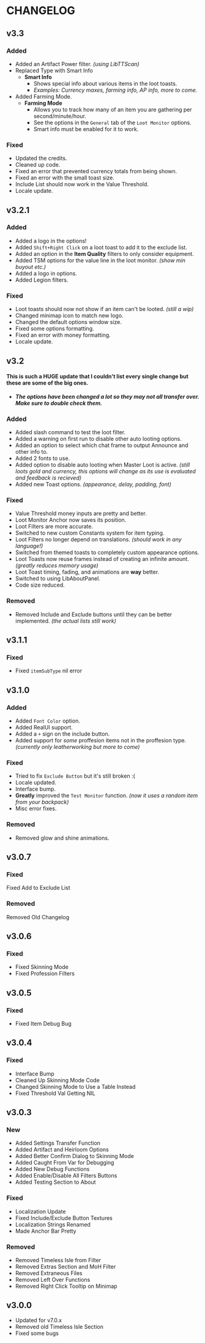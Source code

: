 # CHANGELOG
## v3.3
### Added
* Added an Artifact Power filter. *(using LibTTScan)*
* Replaced Type with Smart Info
    * **Smart Info**
        * Shows special info about various items in the loot toasts.
        * *Examples: Currency maxes, farming info, AP info, more to come.*
* Added Farming Mode.
    * **Farming Mode**
        * Allows you to track how many of an item you are gathering per second/minute/hour.
        * See the options in the `General` tab of the `Loot Monitor` options.
        * Smart info must be enabled for it to work.
### Fixed
* Updated the credits.
* Cleaned up code.
* Fixed an error that prevented currency totals from being shown.
* Fixed an error with the small toast size.
* Include List should now work in the Value Threshold.
* Locale update.

## v3.2.1
### Added
* Added a logo in the options!
* Added `Shift+Right Click` on a loot toast to add it to the exclude list.
* Added an option in the **Item Quality** filters to only consider equipment.
* Added TSM options for the value line in the loot monitor. *(show min buyout etc.)*
* Added a logo in options.
* Added Legion filters.
### Fixed
* Loot toasts should now not show if an item can't be looted. *(still a wip)*
* Changed minimap icon to match new logo.
* Changed the default options window size.
* Fixed some options formatting.
* Fixed an error with money formatting.
* Locale update.

## v3.2
#### This is such a HUGE update that I couldn't list every single change but these are some of the big ones.
* ***The options have been changed a lot so they may not all transfer over. Make sure to double check them.***
### Added
* Added slash command to test the loot filter.
* Added a warning on first run to disable other auto looting options.
* Added an option to select which chat frame to output Announce and other info to.
* Added 2 fonts to use.
* Added option to disable auto looting when Master Loot is active. *(still loots gold and currency, this options will change as its use is evaluated and feedback is recieved)*
* Added new Toast options. *(appearance, delay, padding, font)*
### Fixed
* Value Threshold money inputs are pretty and better.
* Loot Monitor Anchor now saves its position.
* Loot Filters are more accurate.
* Switched to new custom Constants system for item typing.
* Loot Filters no longer depend on translations. *(should work in any language!)*
* Switched from themed toasts to completely custom appearance options.
* Loot Toasts now reuse frames instead of creating an infinite amount. *(greatly reduces memory usage)*
* Loot Toast timing, fading, and animations are **way** better.
* Switched to using LibAboutPanel.
* Code size reduced.
### Removed
* Removed Include and Exclude buttons until they can be better implemented. *(the actual lists still work)*

## v3.1.1
### Fixed
* Fixed `itemSubType` nil error

## v3.1.0
### Added
* Added `Font Color` option.
* Added RealUI support.
* Added a `+` sign on the include button.
* Added support for *some* proffesion items not in the proffesion type. *(currently only leatherworking but more to come)*

### Fixed
* Tried to fix `Exclude Button` but it's still broken :(
* Locale updated.
* Interface bump.
* **Greatly** improved the `Test Monitor` function. *(now it uses a random item from your backpack)*
* Misc error fixes.

### Removed
* Removed glow and shine animations.


## v3.0.7
### Fixed
Fixed Add to Exclude List

### Removed
Removed Old Changelog


## v3.0.6
### Fixed
* Fixed Skinning Mode
* Fixed Profession Filters


## v3.0.5
### Fixed
* Fixed Item Debug Bug


## v3.0.4
### Fixed
* Interface Bump
* Cleaned Up Skinning Mode Code
* Changed Skinning Mode to Use a Table Instead
* Fixed Threshold Val Getting NIL


## v3.0.3
### New
* Added Settings Transfer Function
* Added Artifact and Heirloom Options
* Added Better Confirm Dialog to Skinning Mode
* Added Caught From Var for Debugging
* Added New Debug Functions
* Added Enable/Disable All Filters Buttons
* Added Testing Section to About

### Fixed
* Localization Update
* Fixed Include/Exclude Button Textures
* Localization Strings Renamed
* Made Anchor Bar Pretty

### Removed
* Removed Timeless Isle from Filter
* Removed Extras Section and MoH Filter
* Removed Extraneous Files
* Removed Left Over Functions
* Removed Right Click Tooltip on Minimap


## v3.0.0
* Updated for v7.0.x
* Removed old Timeless Isle Section
* Fixed some bugs
